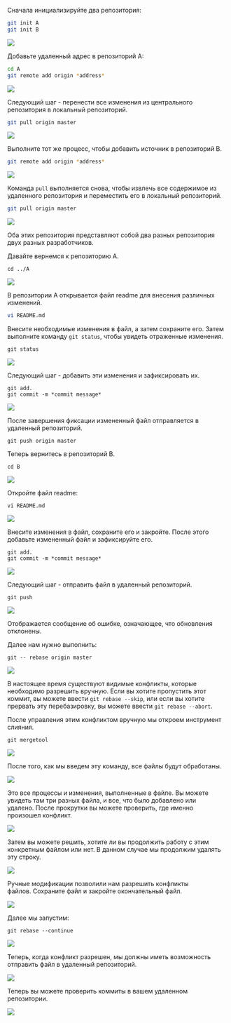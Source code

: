 Сначала инициализируйте два репозитория:
```bash
git init A
git init B
```
![](https://ucarecdn.com/cb549d8b-04c4-406a-98ec-d5280aff2564/)

Добавьте удаленный адрес в репозиторий A:
```bash
cd A
git remote add origin *address*
```

![](https://ucarecdn.com/85faa82d-aa84-4c9f-a67b-dabe711c4062/)

Следующий шаг - перенести все изменения из центрального репозитория в локальный репозиторий.

```bash
git pull origin master
```

![](https://ucarecdn.com/31df568b-3dc4-4589-b11b-b9450beb8517/)

Выполните тот же процесс, чтобы добавить источник в репозиторий B.

```bash
git remote add origin *address*
```

![](https://ucarecdn.com/c4db99bd-bf5d-4250-9952-486855c60669/)

Команда `pull` выполняется снова, чтобы извлечь все содержимое из удаленного репозитория и переместить его в локальный репозиторий.

```bash
git pull origin master
```

![](https://ucarecdn.com/d5164129-bd6c-4522-8dcc-6a5978bb29db/)

Оба этих репозитория представляют собой два разных репозитория двух разных разработчиков.

Давайте вернемся к репозиторию A.

```
cd ../A
```

![](https://ucarecdn.com/df42994b-36e8-4934-9a15-8cc0315d78ed/)

В репозитории A открывается файл readme для внесения различных изменений.

```bash
vi README.md
```

Внесите необходимые изменения в файл, а затем сохраните его. Затем выполните команду `git status`, чтобы увидеть отраженные изменения.

```
git status
```

![](https://ucarecdn.com/5198f57a-1ab1-463d-bd71-9073b40d3c74/)

Следующий шаг - добавить эти изменения и зафиксировать их.

```
git add.
git commit -m *commit message*
```

![](https://ucarecdn.com/38b9cafa-cc3c-42b4-aa1e-031f9497edf9/)

После завершения фиксации измененный файл отправляется в удаленный репозиторий.

```
git push origin master
```

Теперь вернитесь в репозиторий B.

```
cd B
```

![](https://ucarecdn.com/bfa645bf-d872-46f7-923c-bd21a9783699/)

Откройте файл readme:

```
vi README.md
```

![](https://ucarecdn.com/ff2f274f-4754-45ed-ae79-e588cde65d95/)

Внесите изменения в файл, сохраните его и закройте. После этого добавьте измененный файл и зафиксируйте его.

```
git add.
git commit -m *commit message*
```

![](https://ucarecdn.com/37040379-8d20-483d-b7fa-e083ef67843a/)

Следующий шаг - отправить файл в удаленный репозиторий.

```
git push
```

![](https://ucarecdn.com/b840313a-a348-48c0-8d18-cb0bc2972e08/)

Отображается сообщение об ошибке, означающее, что обновления отклонены.

Далее нам нужно выполнить:

```
git -- rebase origin master
```

![](https://ucarecdn.com/2cd476bb-028b-4fa0-a7ed-36b44e51f3a8/)

В настоящее время существуют видимые конфликты, которые необходимо разрешить вручную. Если вы хотите пропустить этот коммит, вы можете ввести `git rebase --skip`, или если вы хотите прервать эту перебазировку, вы можете ввести `git rebase --abort`.

После управления этим конфликтом вручную мы откроем инструмент слияния.

```
git mergetool
```

![](https://ucarecdn.com/b6fcfc49-552f-4352-8c94-1233f0fee441/)

После того, как мы введем эту команду, все файлы будут обработаны.

![](https://ucarecdn.com/dd5b861b-0af9-42ae-993d-5300cc997a35/)

Это все процессы и изменения, выполненные в файле. Вы можете увидеть там три разных файла, и все, что было добавлено или удалено. После прокрутки вы можете проверить, где именно произошел конфликт.

![](https://ucarecdn.com/76e020b6-8093-47fc-bc81-b4a40bf39f80/)

Затем вы можете решить, хотите ли вы продолжить работу с этим конкретным файлом или нет. В данном случае мы продолжим удалять эту строку.

![](https://ucarecdn.com/46c66e13-73da-4a93-9844-ee7316d2c7fe/)

Ручные модификации позволили нам разрешить конфликты файлов. Сохраните файл и закройте окончательный файл.

![](https://ucarecdn.com/65afa3eb-60a4-4181-9c54-4d0e67021225/)

Далее мы запустим:

```
git rebase --continue
```

![](https://ucarecdn.com/02fe479b-6b1e-44fa-97d2-9473f74f82ef/)

Теперь, когда конфликт разрешен, мы должны иметь возможность отправить файл в удаленный репозиторий.

![](https://ucarecdn.com/8d0700f4-6933-4307-b3a3-db05bd7408bc/)

Теперь вы можете проверить коммиты в вашем удаленном репозитории.

![](https://ucarecdn.com/6411dec7-b8ae-40aa-8884-517339d8cbee/)